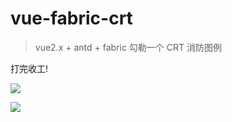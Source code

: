 # vue-fabric-crt

> vue2.x + antd + fabric 勾勒一个 CRT 消防图例



打完收工!



![](https://github.com/wangdaoo/vue-fabric-crt/src/assets/demo2.png)



![](https://github.com/wangdaoo/vue-fabric-crt/src/assets/demo.png)